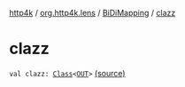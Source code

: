 [http4k](../../index.md) / [org.http4k.lens](../index.md) / [BiDiMapping](index.md) / [clazz](./clazz.md)

# clazz

`val clazz: `[`Class`](https://docs.oracle.com/javase/9/docs/api/java/lang/Class.html)`<`[`OUT`](index.md#OUT)`>` [(source)](https://github.com/http4k/http4k/blob/master/http4k-core/src/main/kotlin/org/http4k/lens/BiDiMapping.kt#L34)